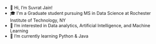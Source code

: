 - 👋 Hi, I’m Suvrat Jain!
- 🎓 I'm a Graduate student pursuing MS in Data Science at Rochester Institute of Technology, NY
- 👀 I’m interested in Data analytics, Artificial Intelligence, and Machine Learning
- 🌱 I’m currently learning Python & Java
